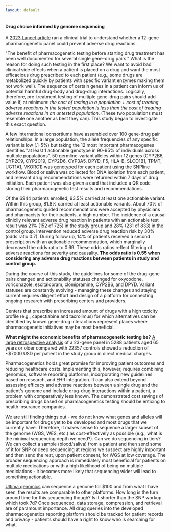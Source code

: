 ```yaml
---
layout: default
---
```


#### Drug choice informed by genome sequencing

A [2023 Lancet article](https://www.thelancet.com/journals/lancet/article/PIIS0140-6736(22)01841-4/fulltext) ran a clinical trial to understand whether a 12-gene pharmacogenetic panel could prevent adverse drug reactions. 

"The benefit of pharmacogenetic testing before starting drug treatment has been well documented for several single gene–drug pairs." What is the reason for doing such testing in the first place? We want to avoid bad clinical side effects when a patient is placed on a drug and want the most efficacious drug prescribed to each patient (e.g., some drugs are metabolized quickly by patients with specific variant enzymes making them not work well). The sequence of certain genes in a patient can inform us of potential harmful drug-body and drug-drug interactions. Logically, therefore, pre-treatment testing of multiple gene-drug pairs should add value if, at minimum: *the cost of testing in a population + cost of treating adverse reactions in the tested population is less than the cost of treating adverse reactions in an untested population*. (These two populations must resemble one another as best they can). This study began to investigate this exact question.  

A few international consortiums have assembled over 100 gene-drug pair relationships. In a large population, the allele frequencies of any specific variant is low (.1-5%) but taking the 12 most important pharmacogenes identifies "at least 1 actionable genotype in 90-95% of individuals across multiple populations". 50 germline-variant alleles within 12 genes (CYP2B6, CYP2C9, CYP2C19, CYP2D6, CYP3A5, DPYD, F5, HLA-B, SLCO1B1, TPMT, UGT1A1, VKORC1) was genotyped for each patient using the SNPline workflow. Blood or saliva was collected for DNA isolation from each patient, and relevant drug recommendations were returned within 7 days of drug initiation. Each patient was also given a card that included a QR code storing their pharmacogenetic test results and recommendations. 

Of the 6944 patients enrolled, 93.5% carried at least one actionable variant. Within this group, 81.8% carried at least actionable variants. About 70% of pharmacogenetic guided recommendations were accepted by physicians and pharmacists for their patients, a high number. The incidence of a causal cliniclly relevant adverse drug reaction in patients with an actionable test result was 21% (152 of 725) in the study group and 28% (231 of 833) in the control group. Intervention reduced adverse drug reaction risk by 30% (odds ratio 0.7). During follow up, 14% of patients received a second prescription with an actionable recommendation, which marginally decreased the odds ratio to 0.69. These odds ratios reflect filtering of adverse reactions for severity and causality. **The odds ratio is 0.55 when considering any adverse drug reactions between patients in study and control group.**

During the course of this study, the guidelines for some of the drug-gene pairs changed and actionability statuses changed for oxycodone, voriconazole, escitalopram, clomipramine, CYP2B6, and DPYD. Variant statuses are constantly evolving - managing these changes and staying current requires diligent effort and design of a platform for connecting ongoing research with prescribing centers and providers.  

Centers that prescribe an increased amount of drugs with a high toxicity profile (e.g., capectiabine and tacrolimus) for which alternatives can be identified by known gene-drug interactions represent places where pharmacogenetic initiatives may be most beneficial.   

**What might the economic benefits of pharmacogenetic testing be?** [A large retrospective analysis](https://www.ncbi.nlm.nih.gov/pmc/articles/PMC8949247/) of a 23-gene panel in 5288 patients aged 65 years or older compared with 22357 controls showed a reduction of ~$7000 USD per patient in the study group in direct medical charges.  

Pharmacogenetics holds great promise for improving patient outcomes and reducing healthcare costs. Implementing this, however, requires combining genomics, software reporting platforms, incorporating new guidelines based on research, and EHR integration. It can also extend beyond assessing efficacy and adverse reactions between a single drug and the patient's genome and include drug-drug interactions within a patient, a problem with comparatively less known. The demonstrated cost savings of prescribing drugs based on pharmacogenetics testing should be enticing to health insurance companies.   

We are still finding things out - we do not know what genes and alleles will be important for drugs yet to be developed and most drugs that we currently have. Therefore, it makes sense to sequence a larger subset of the genome (WGS, WES, etc.) as cost-effectively as possible (e.g., what is the minimal sequencing depth we need?). Can we do sequencing in tiers? We can collect a sample (blood/saliva) from a patient and then send some of it for SNP or deep sequencing at regions we suspect are highly important and then send the rest, upon patient consent, for WGS at low coverage. The broader sequencing approach is immediately most beneficial for patients on multiple medications or with a high likelihood of being on multiple mediciations - it becomes more likely that sequencing wider will lead to something actionable.  

[Ultima genomics](https://www.ultimagenomics.com/) can sequence a genome for $100 and from what I have seen, the results are comparable to other platforms. How long is the turn around time for this sequencing though? Is it shorter than the SNP workup which took 7d? Once sequenced, data storage, compression, and retrieval are of paramount importance. All drug queries into the developed pharmacogenetics reporting platform should be tracked for patient records and privacy - patients should have a right to know who is searching for what.      

















